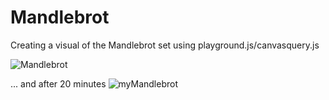 Mandlebrot
==========

Creating a visual of the Mandlebrot set using playground.js/canvasquery.js

![Mandlebrot](http://strayoutdoors.com/wp-content/uploads/2010/10/mandelbrot.jpg "Full Mandlebrot Set")

... and after 20 minutes
![myMandlebrot](file:///Users/Justin/Desktop/Programming/Mandlebrot/Screenshots/mandlebrot.png "Mandlebrot Set")
